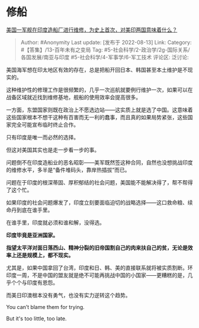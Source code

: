 # 修船
[美国一军舰在印度造船厂进行维修，为史上首次，对美印两国意味着什么？](https://www.zhihu.com/question/547691544/answer/2624489251)

> Author: #Anonymity
> Last update: [发布于 2022-08-13]
> Link:
> Category: #【答集】/13-百年未有之变局
> Tag: #5-社会科学/2-政治学/2g-国际关系/各国发展/南亚与印度 #5-社会科学/4-军事学/6-军工技术
> 评论区:
> 泛讨论:

美国海军想在印太地区有效的存在，总是把船开回日本、韩国甚至本土维护是不现实的。

这种维护性的修理工作是很频繁的，几乎一次巡航就要例行维护一次，如果可以在战备区域就近找到维修基地，舰船的使用效率会提高很多。

一方面，东盟国家则既在政治上不愿选边站——这实质上就是选了中国。这意味着这些国家根本不想干这种有百害而无一利的蠢事，而且真的如果局势紧张，这些国家完全可能宣布临时终止合作。

只有印度是唯一而必然的选择。

但这对美国其实也是走一步看一步的事。

问题倒不在印度造船业的恶名昭彰——美军既然签这种合同，自然也没想挑战印度的维修水平，多半是“备件堆码头，靠岸热插拔”而已。

问题在于印度的根深蒂固、厚积郁结的社会问题，美国能不能解决得了，帮不帮得了这个忙。

如果印度的社会问题爆发了，印度立刻要面临迫切的战略选择——这口救命粮、续命丹到底在谁手里。

在谁手里，印度就必须和谁和解，没得选。

**印度毕竟是亚洲国家。**

**指望太平洋对面日落西山、精神分裂的旧帝国割自己的肉来扶自己的贫，无论是效率上还是规模上，都不现实。**

尤其是，如果中国拿回了台湾，印度和日、韩、美的直接联系就将被实质割断。环印度一周，不是中国的盟友就是绝不可能再挑战中国的小国家——更糟糕的是，几乎个个与印度有恩怨。

而美日印澳根本没有勇气，也没有实力逆转这个趋势。

You can’t blame them for trying.

But it's too little, too late.

